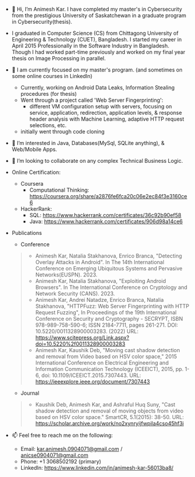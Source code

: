 - 👋 Hi, I’m Animesh Kar. I have completed my master's in Cybersecurity from the prestigious University of Saskatchewan in a graduate program in Cybersecurity(thesis).
- I graduated in Computer Science (CS) from Chittagong University of Engineering & Technology (CUET), Bangladesh. 
I started my career in April 2015 Professionally in the Software Industry in Bangladesh. Though I had worked part-time previously and worked on my final year thesis on Image Processing in parallel.
- 🌱 I am currently focused on my master's program. (and sometimes on some online courses in LinkedIn)
  - Currently, working on Android Data Leaks, Information Stealing procedures (for thesis)
  - Went through a project called 'Web Server Fingerprinting': 
    - different VM configuration setup with servers, focusing on service, application, redirection, application levels, & response header analysis with Machine Learning, adaptive HTTP request selections, etc.
  - initially went through code cloning
- 👀 I’m interested in Java, Databases(MySql, SQLite anything), & Web/Mobile Apps.
- 💞️ I’m looking to collaborate on any complex Technical Business Logic.
- Online Certification:
  - Coursera
      - Computational Thinking: https://coursera.org/share/a2876fe6fca20c06e2ec84f3e3160ce6
  - HackerRank:
      - SQL: https://www.hackerrank.com/certificates/36c92b90ef58
      - Java: https://www.hackerrank.com/certificates/906d98a14ce6

- Publications
  - Conference
  > - Animesh Kar, Natalia Stakhanova, Enrico Branca, "Detecting Overlay Attacks in Android". In The 14th International Conference on Emerging Ubiquitous Systems and Pervasive Networks(EUSPN). 2023. 
  > - Animesh Kar, Natalia Stakhanova, "Exploiting Android Browsers". In The International Conference on Cryptology and Network Security (CANS). 2023. 
  > - Animesh Kar, Andrei Natadze, Enrico Branca, Natalia Stakhanova, "HTTPFuzz: Web Server Fingerprinting with HTTP Request Fuzzing", In Proceedings of the 19th International Conference on Security and Cryptography - SECRYPT, ISBN 978-989-758-590-6; ISSN 2184-7711, pages 261-271. DOI: 10.5220/0011328900003283. (2022)
URL: https://www.scitepress.org/Link.aspx?doi=10.5220%2f0011328900003283
  > - Animesh Kar, Kaushik Deb, "Moving cast shadow detection and removal from Video based on HSV color space," 2015 International Conference on Electrical Engineering and Information Communication Technology (ICEEICT), 2015, pp. 1-6, doi: 10.1109/ICEEICT.2015.7307443.
URL: https://ieeexplore.ieee.org/document/7307443
  - Journal
  > - Kaushik Deb, Animesh Kar, and Ashraful Huq Suny, "Cast shadow detection and removal of moving objects from video based on HSV color space." SmartCR, 5.1(2015): 38-50. URL: https://scholar.archive.org/work/no2xynryijfwpila4cso45hf3i


- 📫 Feel free to reach me on the following:
  - Email: kar.animesh.0904071@gmail.com / anicse0904071@gmail.com 
  - Phone: +1 3068502192 (primary)
  - LinkedIn: https://www.linkedin.com/in/animesh-kar-56013ba8/

<!---
ani0904071/ani0904071 is a ✨ special ✨ repository because its `README.md` (this file) appears on your GitHub profile.
You can click the Preview link to take a look at your changes.
--->

